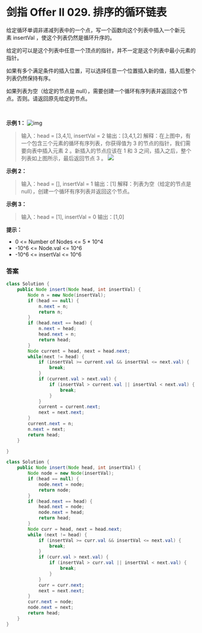 # 剑指 Offer II 029. 排序的循环链表
给定循环单调非递减列表中的一个点，写一个函数向这个列表中插入一个新元素 insertVal ，使这个列表仍然是循环升序的。

给定的可以是这个列表中任意一个顶点的指针，并不一定是这个列表中最小元素的指针。

如果有多个满足条件的插入位置，可以选择任意一个位置插入新的值，插入后整个列表仍然保持有序。

如果列表为空（给定的节点是 null），需要创建一个循环有序列表并返回这个节点。否则。请返回原先给定的节点。

 

__示例 1：__
![img](https://assets.leetcode.com/uploads/2019/01/19/example_1_before_65p.jpg)
>
>输入：head = [3,4,1], insertVal = 2
输出：[3,4,1,2]
解释：在上图中，有一个包含三个元素的循环有序列表，你获得值为 3 的节点的指针，我们需要向表中插入元素 2 。新插入的节点应该在 1 和 3 之间，插入之后，整个列表如上图所示，最后返回节点 3 。
![](https://assets.leetcode.com/uploads/2019/01/19/example_1_after_65p.jpg)

__示例 2：__
>输入：head = [], insertVal = 1
输出：[1]
解释：列表为空（给定的节点是 null），创建一个循环有序列表并返回这个节点。

__示例 3：__
>输入：head = [1], insertVal = 0
输出：[1,0]
 

__提示：__
- 0 <= Number of Nodes <= 5 * 10^4
- -10^6 <= Node.val <= 10^6
- -10^6 <= insertVal <= 10^6

### 答案
```java
class Solution {
    public Node insert(Node head, int insertVal) {
        Node n = new Node(insertVal);
        if (head == null) {
            n.next = n;
            return n;
        }
        if (head.next == head) {
            n.next = head;
            head.next = n;
            return head;
        }
        Node current = head, next = head.next;
        while(next != head) {
            if (insertVal >= current.val && insertVal <= next.val) {
                break;
            }
            if (current.val > next.val) {
                if (insertVal > current.val || insertVal < next.val) {
                    break;
                }
            }
            current = current.next;
            next = next.next;
        }
        current.next = n;
        n.next = next;
        return head;
    }

}

class Solution {
    public Node insert(Node head, int insertVal) {
        Node node = new Node(insertVal);
        if (head == null) {
            node.next = node;
            return node;
        }
        if (head.next == head) {
            head.next = node;
            node.next = head;
            return head;
        }
        Node curr = head, next = head.next;
        while (next != head) {
            if (insertVal >= curr.val && insertVal <= next.val) {
                break;
            }
            if (curr.val > next.val) {
                if (insertVal > curr.val || insertVal < next.val) {
                    break;
                }
            }
            curr = curr.next;
            next = next.next;
        }
        curr.next = node;
        node.next = next;
        return head;
    }
}
```